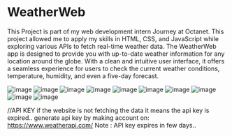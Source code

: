 # WeatherWeb
This Project is part of my web development intern Journey at Octanet.
 This project allowed me to apply my skills in HTML, CSS, and JavaScript while exploring various APIs to fetch real-time weather data.
The WeatherWeb app is designed to provide you with up-to-date weather information for any location around the globe. With a clean and intuitive user interface, it offers a seamless experience for users to check the current weather conditions, temperature, humidity, and even a five-day forecast.


![image](https://github.com/IamJayPrakash/WeatherWeb/assets/97893456/7e1462d1-b43c-4805-b3a3-c502bbc086db)
![image](https://github.com/IamJayPrakash/WeatherWeb/assets/97893456/1104e8c9-72d4-4b08-a935-42fbcae38285)
![image](https://github.com/IamJayPrakash/WeatherWeb/assets/97893456/d67b09de-d36f-44b0-8ec1-25e6d411097f)
![image](https://github.com/IamJayPrakash/WeatherWeb/assets/97893456/118b3b2b-111b-4649-b112-f8ac20b73309)
![image](https://github.com/IamJayPrakash/WeatherWeb/assets/97893456/97b60c19-1458-46f8-9d76-1b35a37d7c93)
![image](https://github.com/IamJayPrakash/WeatherWeb/assets/97893456/805bf2ad-87a1-4cf7-860f-bab169948a43)
![image](https://github.com/IamJayPrakash/WeatherWeb/assets/97893456/04e014a8-6f1c-495f-b695-22763c2a5c66)
![image](https://github.com/IamJayPrakash/WeatherWeb/assets/97893456/32e03592-bdd9-4950-9c82-a7b37d1b30b2)
![image](https://github.com/IamJayPrakash/WeatherWeb/assets/97893456/785f0ba7-1c6d-4a86-b7f5-d51716aab908)
![image](https://github.com/IamJayPrakash/WeatherWeb/assets/97893456/1b23e7ff-c65c-4a66-a6df-4e355fdad9df)


//API KEY 
if the website is not fetching the data it means the api key is expired..
generate api key by making account on: https://www.weatherapi.com/
Note : API key expires in few days..
